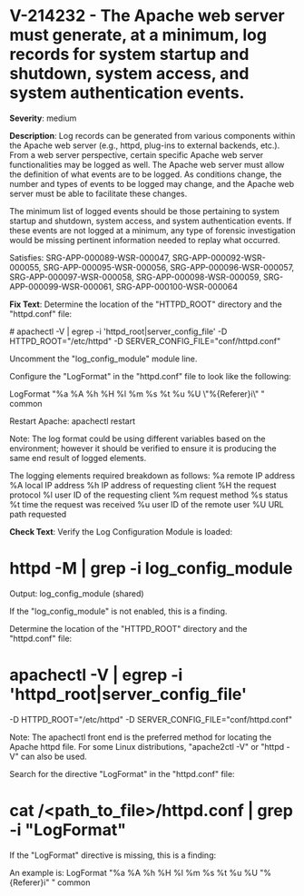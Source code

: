 # V-214232 - The Apache web server must generate, at a minimum, log records for system startup and shutdown, system access, and system authentication events.

**Severity**: medium

**Description**:
Log records can be generated from various components within the Apache web server (e.g., httpd, plug-ins to external backends, etc.). From a web server perspective, certain specific Apache web server functionalities may be logged as well. The Apache web server must allow the definition of what events are to be logged. As conditions change, the number and types of events to be logged may change, and the Apache web server must be able to facilitate these changes.

The minimum list of logged events should be those pertaining to system startup and shutdown, system access, and system authentication events. If these events are not logged at a minimum, any type of forensic investigation would be missing pertinent information needed to replay what occurred.


Satisfies: SRG-APP-000089-WSR-000047, SRG-APP-000092-WSR-000055, SRG-APP-000095-WSR-000056, SRG-APP-000096-WSR-000057, SRG-APP-000097-WSR-000058, SRG-APP-000098-WSR-000059, SRG-APP-000099-WSR-000061, SRG-APP-000100-WSR-000064

**Fix Text**:
 Determine the location of the "HTTPD\_ROOT" directory and the "httpd\.conf" file:

\# apachectl \-V \| egrep \-i 'httpd\_root\|server\_config\_file'
\-D HTTPD\_ROOT="/etc/httpd"
\-D SERVER\_CONFIG\_FILE="conf/httpd\.conf"

Uncomment the "log\_config\_module" module line\.

Configure the "LogFormat" in the "httpd\.conf" file to look like the following:

LogFormat "%a %A %h %H %l %m %s %t %u %U \\"%\{Referer\}i\\" " common

Restart Apache: apachectl restart

Note: The log format could be using different variables based on the environment; however it should be verified to ensure it is producing the same end result of logged elements\.  

The logging elements required breakdown as follows:
%a       remote IP address
%A       local IP address
%h       IP address of requesting client
%H      the request protocol
%l        user ID of the requesting client
%m      request method
%s        status
%t        time the request was received
%u       user ID of the remote user
%U       URL path requested

**Check Text**:
Verify the Log Configuration Module is loaded:
# httpd -M | grep -i log_config_module
Output:  log_config_module (shared)

If the "log_config_module" is not enabled, this is a finding.

Determine the location of the "HTTPD_ROOT" directory and the "httpd.conf" file:

# apachectl -V | egrep -i 'httpd_root|server_config_file'
-D HTTPD_ROOT="/etc/httpd"
-D SERVER_CONFIG_FILE="conf/httpd.conf"

Note: The apachectl front end is the preferred method for locating the Apache httpd file. For some Linux distributions, "apache2ctl -V" or  "httpd -V" can also be used.  

Search for the directive "LogFormat" in the "httpd.conf" file:

# cat /<path_to_file>/httpd.conf | grep -i "LogFormat"

If the "LogFormat" directive is missing, this is a finding:

An example is:
LogFormat "%a %A %h %H %l %m %s %t %u %U \"%{Referer}i\" " common
